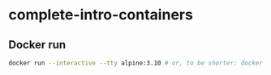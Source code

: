 # complete-intro-containers

## Docker run

```bash
docker run --interactive --tty alpine:3.10 # or, to be shorter: docker run -it alpine:3.10
```

